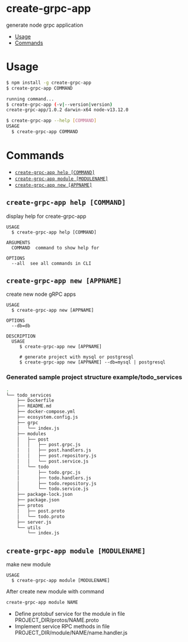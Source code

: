 create-grpc-app
===============

generate node grpc application

<!-- toc -->
* [Usage](#usage)
* [Commands](#commands)
<!-- tocstop -->
# Usage
<!-- usage -->
```bash
$ npm install -g create-grpc-app
$ create-grpc-app COMMAND

running command...
$ create-grpc-app (-v|--version|version)
create-grpc-app/1.0.2 darwin-x64 node-v13.12.0

$ create-grpc-app --help [COMMAND]
USAGE
  $ create-grpc-app COMMAND

```

# Commands
- [`create-grpc-app help [COMMAND]`](#create-grpc-app-help-command)
- [`create-grpc-app module [MODULENAME]`](#create-grpc-app-module-modulename)
- [`create-grpc-app new [APPNAME]`](#create-grpc-app-new-appname)

## `create-grpc-app help [COMMAND]`

display help for create-grpc-app

```
USAGE
  $ create-grpc-app help [COMMAND]

ARGUMENTS
  COMMAND  command to show help for

OPTIONS
  --all  see all commands in CLI
```


## `create-grpc-app new [APPNAME]`

create new node gRPC apps

```
USAGE
  $ create-grpc-app new [APPNAME]

OPTIONS
  --db=db

DESCRIPTION
  USAGE
     $ create-grpc-app new [APPNAME]

     # generate project with mysql or postgresql
     $ create-grpc-app new [APPNAME] --db=mysql | postgresql
```

### Generated sample project structure example/todo_services
```bash
.
└── todo_services
    ├── Dockerfile
    ├── README.md
    ├── docker-compose.yml
    ├── ecosystem.config.js
    ├── grpc
    │   └── index.js
    ├── modules
    │   ├── post
    │   │   ├── post.grpc.js
    │   │   ├── post.handlers.js
    │   │   ├── post.repository.js
    │   │   └── post.service.js
    │   └── todo
    │       ├── todo.grpc.js
    │       ├── todo.handlers.js
    │       ├── todo.repository.js
    │       └── todo.service.js
    ├── package-lock.json
    ├── package.json
    ├── protos
    │   ├── post.proto
    │   └── todo.proto
    ├── server.js
    └── utils
        └── index.js
```

## `create-grpc-app module [MODULENAME]`

make new module

```
USAGE
  $ create-grpc-app module [MODULENAME]
```

After create new module with command
```bash
create-grpc-app module NAME

```
- Define protobuf service for the module in file PROJECT_DIR/protos/NAME.proto
- Implement service RPC methods in file PROJECT_DIR/module/NAME/name.handler.js










